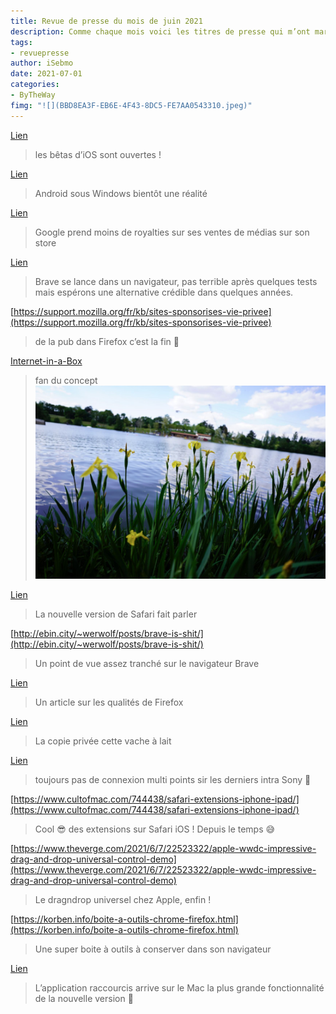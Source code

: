 ```yaml
---
title: Revue de presse du mois de juin 2021
description: Comme chaque mois voici les titres de presse qui m’ont marqué. 
tags: 
- revuepresse
author: iSebmo
date: 2021-07-01
categories: 
- ByTheWay
fimg: "![](BBD8EA3F-EB6E-4F43-8DC5-FE7AA0543310.jpeg)"
--- 
```


[Lien](https://www.theverge.com/2021/6/30/22556236/ios-15-ipados-iphone-ipad-software-update-public-beta-preview-apple)

> les bêtas d’iOS sont ouvertes !

[Lien](https://www.zdnet.fr/actualites/microsoft-presente-un-sous-systeme-android-39925173.htm#xtor=123456)

> Android sous Windows bientôt une réalité 

[Lien](https://www.theverge.com/2021/6/24/22547934/google-play-app-store-fee-15-percent-movies-tv-books-audio)

> Google prend moins de royalties sur ses ventes de médias sur son store

[Lien](https://www.theverge.com/2021/6/23/22547158/brave-search-beta-browser-private-independent-index)

> Brave se lance dans un navigateur, pas terrible après quelques tests mais espérons une alternative crédible dans quelques années. 

[https://support.mozilla.org/fr/kb/sites-sponsorises-vie-privee](https://support.mozilla.org/fr/kb/sites-sponsorises-vie-privee)

> de la pub dans Firefox c’est la fin 🥲

[Internet-in-a-Box](http://internet-in-a-box.org/)

> fan du concept![](Image%2001-07-2021%2020-53.jpeg)

[Lien](https://morrick.me/archives/9368)

> La nouvelle version de Safari fait parler 

[http://ebin.city/~werwolf/posts/brave-is-shit/](http://ebin.city/~werwolf/posts/brave-is-shit/)

> Un point de vue assez tranché sur le navigateur Brave

[Lien](https://initialcharge.net/2021/06/back-to-firefox/)

> Un article sur les qualités de Firefox

[Lien](https://www.zdnet.fr/actualites/copie-privee-l-ufc-que-choisir-saisit-le-conseil-d-etat-39924087.htm#xtor=123456)

> La copie privée cette vache à lait

[Lien](https://www.theverge.com/22523584/sony-wf-1000xm4-wireless-earbuds-headphones-review)

> toujours pas de connexion multi points sir les derniers intra Sony 😬

[https://www.cultofmac.com/744438/safari-extensions-iphone-ipad/](https://www.cultofmac.com/744438/safari-extensions-iphone-ipad/)

> Cool 😎 des extensions sur Safari iOS ! Depuis le temps 😅

[https://www.theverge.com/2021/6/7/22523322/apple-wwdc-impressive-drag-and-drop-universal-control-demo](https://www.theverge.com/2021/6/7/22523322/apple-wwdc-impressive-drag-and-drop-universal-control-demo)

> Le dragndrop universel chez Apple, enfin !

[https://korben.info/boite-a-outils-chrome-firefox.html](https://korben.info/boite-a-outils-chrome-firefox.html)

> Une super boite à outils à conserver dans son navigateur

[Lien](https://techcrunch.com/2021/06/07/apple-is-bringing-shortcuts-to-the-mac-and-starts-transition-from-automator/)

> L’application raccourcis arrive sur le Mac la plus grande fonctionnalité de la nouvelle version 🍾 